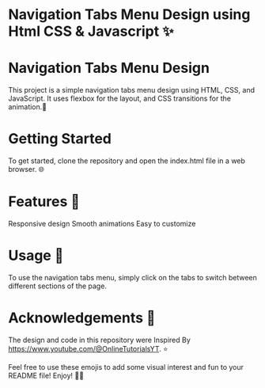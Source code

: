 # Navigation Tabs Menu Design using Html CSS & Javascript ✨

# Navigation Tabs Menu Design
This project is a simple navigation tabs menu design using HTML, CSS, and JavaScript. It uses flexbox for the layout, and CSS transitions for the animation.🎉

# Getting Started
To get started, clone the repository and open the index.html file in a web browser. 🌐

# Features 🎨
Responsive design
Smooth animations
Easy to customize

# Usage 📝
To use the navigation tabs menu, simply click on the tabs to switch between different sections of the page.

# Acknowledgements 🙏
The design and code in this repository were Inspired By https://www.youtube.com/@OnlineTutorialsYT. ⭐

Feel free to use these emojis to add some visual interest and fun to your README file! Enjoy! 🎉✨
